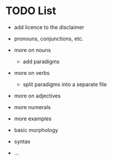 # TODO List

* add licence to the disclaimer

* pronouns, conjunctions, etc.
* more on nouns
  * add paradigms
* more on verbs
  * split paradigms into a separate file
* more on adjectives
* more numerals
* more examples
* basic morphology
* syntax
* ...
